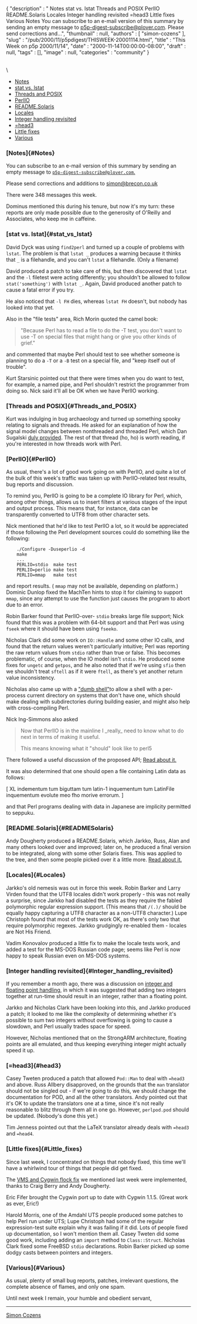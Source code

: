 {
   "description" : " Notes stat vs. lstat Threads and POSIX PerlIO README.Solaris Locales Integer handling revisited =head3 Little fixes Various Notes You can subscribe to an e-mail version of this summary by sending an empty message to p5p-digest-subscribe@plover.com. Please send corrections and...",
   "thumbnail" : null,
   "authors" : [
      "simon-cozens"
   ],
   "slug" : "/pub/2000/11/p5pdigest/THISWEEK-20001114.html",
   "title" : "This Week on p5p 2000/11/14",
   "date" : "2000-11-14T00:00:00-08:00",
   "draft" : null,
   "tags" : [],
   "image" : null,
   "categories" : "community"
}





\
\
-   [Notes](#Notes)
-   [stat vs. lstat](#stat_vs_lstat)
-   [Threads and POSIX](#Threads_and_POSIX)
-   [PerlIO](#PerlIO)
-   [README.Solaris](#READMESolaris)
-   [Locales](#Locales)
-   [Integer handling revisited](#Integer_handling_revisited)
-   [=head3](#head3)
-   [Little fixes](#Little_fixes)
-   [Various](#Various)

### [Notes]{#Notes}

You can subscribe to an e-mail version of this summary by sending an
empty message to
[`p5p-digest-subscribe@plover.com`.](mailto:p5p-digest-subscribe@plover.com)

Please send corrections and additions to simon@brecon.co.uk

There were 348 messages this week.

Dominus mentioned this during his tenure, but now it's my turn: these
reports are only made possible due to the generosity of O'Reilly and
Associates, who keep me in caffeine.

### [stat vs. lstat]{#stat_vs_lstat}

David Dyck was using `find2perl` and turned up a couple of problems with
`lstat`. The problem is that `lstat _` produces a warning because it
thinks that `_` is a filehandle, and you can't `lstat` a filehandle.
(Only a filename)

David produced a patch to take care of this, but then discovered that
`lstat` and the `-l` filetest were acting differently; you shouldn't be
allowed to follow `stat('something')` with `lstat _`. Again, David
produced another patch to cause a fatal error if you try.

He also noticed that `-l FH` dies, whereas `lstat FH` doesn't, but
nobody has looked into that yet.

Also in the "file tests" area, Rich Morin quoted the camel book:

> "Because Perl has to read a file to do the -T test, you don't want to
> use -T on special files that might hang or give you other kinds of
> grief."

and commented that maybe Perl should test to see whether someone is
planning to do a `-T` or a `-B` test on a special file, and "keep itself
out of trouble".

Kurt Starsinic pointed out that there were times when you do want to
test, for example, a named pipe, and Perl shouldn't restrict the
programmer from doing so. Nick said it'll all be OK when we have PerlIO
working.

### [Threads and POSIX]{#Threads_and_POSIX}

Kurt was indulging in bug archaeology and turned up something spooky
relating to signals and threads. He asked for an explanation of how the
signal model changes between nonthreaded and threaded Perl, which Dan
Sugalski [duly
provided](http://www.xray.mpe.mpg.de/mailing-lists/perl5-porters/2000-11/msg00356.html).
The rest of that thread (ho, ho) is worth reading, if you're interested
in how threads work with Perl.

### [PerlIO]{#PerlIO}

As usual, there's a lot of good work going on with PerlIO, and quite a
lot of the bulk of this week's traffic was taken up with PerlIO-related
test results, bug reports and discussion.

To remind you, PerlIO is going to be a complete IO library for Perl,
which, among other things, allows us to insert filters at various stages
of the input and output process. This means that, for instance, data can
be transparently converted to UTF8 from other character sets.

Nick mentioned that he'd like to test PerlIO a lot, so it would be
appreciated if those following the Perl development sources could do
something like the following:



        ./Configure -Duseperlio -d
        make
        ...
        PERLIO=stdio  make test
        PERLIO=perlio make test
        PERLIO=mmap   make test

and report results. ( `mmap` may not be available, depending on
platform.) Dominic Dunlop fixed the MachTen hints to stop it for
claiming to support `mmap`, since any attempt to use the function just
causes the program to abort due to an error.

Robin Barker found that PerlIO-over- `stdio` breaks large file support;
Nick found that this was a problem with 64-bit support and that Perl was
using `fseek` where it should have been using `fseeko`.

Nicholas Clark did some work on `IO::Handle` and some other IO calls,
and found that the return values weren't particularly intuitive; Perl
was reporting the raw return values from `stdio` rather than true or
false. This becomes problematic, of course, when the IO model isn't
`stdio`. He produced some fixes for `ungetc` and `getpos`, and he also
noted that if we're using `sfio` then we shouldn't treat `sftell` as if
it were `ftell`, as there's yet another return value inconsistency.

Nicholas also came up with a ["dumb
shell"](http://www.xray.mpe.mpg.de/mailing-lists/perl5-porters/2000-11/msg00604.html)to
allow a shell with a per-process current directory on systems that don't
have one, which should make dealing with subdirectories during building
easier, and might also help with cross-compiling Perl.

Nick Ing-Simmons also asked

> Now that PerlIO is in the mainline I \_really\_ need to know what to
> do next in terms of making it useful.
>
> This means knowing what it "should" look like to perl5

There followed a useful discussion of the proposed API; [Read about
it.](http://www.xray.mpe.mpg.de/mailing-lists/perl5-porters/2000-11/msg00390.html)

It was also determined that one should open a file containing Latin data
as follows:

\[ XL indementum tum biguttam tum latin-1 inquementum tum LatinFile
inquementum evolute meo fho morive errorum. \]

and that Perl programs dealing with data in Japanese are implicity
permitted to seppuku.

### [README.Solaris]{#READMESolaris}

Andy Dougherty produced a README.Solaris, which Jarkko, Russ, Alan and
many others looked over and improved; later on, he produced a final
version to be integrated, along with some other Solaris fixes. This was
applied to the tree, and then some people picked over it a little more.
[Read about
it.](http://www.xray.mpe.mpg.de/mailing-lists/perl5-porters/2000-11/msg00559.html)

### [Locales]{#Locales}

Jarkko's old nemesis was out in force this week. Robin Barker and Larry
Virden found that the UTF8 locales didn't work properly - this was not
really a surprise, since Jarkko had disabled the tests as they require
the fabled polymorphic regular expression support. (This means that
`/(.)/` should be equally happy capturing a UTF8 character as a non-UTF8
character.) Lupe Christoph found that most of the tests work OK, as
there's only two that require polymorphic regexes. Jarkko grudgingly
re-enabled them - locales are Not His Friend.

Vadim Konovalov produced a little fix to make the locale tests work, and
added a test for the MS-DOS Russian code page; seems like Perl is now
happy to speak Russian even on MS-DOS systems.

### [Integer handling revisited]{#Integer_handling_revisited}

If you remember a month ago, there was a discussion on [integer and
floating point
handling](/pub/2000/10/p5pdigest/THISWEEK-20001008.html#Integer_and_floating_point_handling),
in which it was suggested that adding two integers together at run-time
should result in an integer, rather than a floating point.

Jarkko and Nicholas Clark have been looking into this, and Jarkko
produced a patch; it looked to me like the complexity of determining
whether it's possible to sum two integers without overflowing is going
to cause a slowdown, and Perl usually trades space for speed.

However, Nicholas mentioned that on the StrongARM architecture, floating
points are all emulated, and thus keeping everything integer might
actually speed it up.

### [=head3]{#head3}

Casey Tweten produced a patch that allowed `Pod::Man` to deal with
`=head3` and above. Russ Allbery disapproved, on the grounds that the
`man` translator should not be singled out - if we're going to do this,
we should change the documentation for POD, and all the other
translators. Andy pointed out that it's OK to update the translators one
at a time, since it's not really reasonable to blitz through them all in
one go. However, `perlpod.pod` should be updated. (Nobody's done this
yet.)

Tim Jenness pointed out that the LaTeX translator already deals with
`=head3` and `=head4`.

### [Little fixes]{#Little_fixes}

Since last week, I concentrated on things that nobody fixed, this time
we'll have a whirlwind tour of things that people did get fixed.

The [VMS and Cygwin flock
fix](http://www.xray.mpe.mpg.de/mailing-lists/perl5-porters/2000-11/msg00271.html)
we mentioned last week were implemented, thanks to Craig Berry and Andy
Dougherty.

Eric Fifer brought the Cygwin port up to date with Cygwin 1.1.5. (Great
work as ever, Eric!)

Harold Morris, one of the Amdahl UTS people produced some patches to
help Perl run under UTS; Lupe Christoph had some of the regular
expression-test suite explain why it was failing if it did. Lots of
people fixed up documentation, so I won't mention them all. Casey Tweten
did some good work, including adding an `import` method to
`Class::Struct`. Nicholas Clark fixed some FreeBSD `stdio` declarations.
Robin Barker picked up some dodgy casts between pointers and integers.

### [Various]{#Various}

As usual, plenty of small bug reports, patches, irrelevant questions,
the complete absence of flames, and only one spam.

Until next week I remain, your humble and obedient servant,

------------------------------------------------------------------------

[Simon Cozens](mailto:simon@brecon.co.uk)


